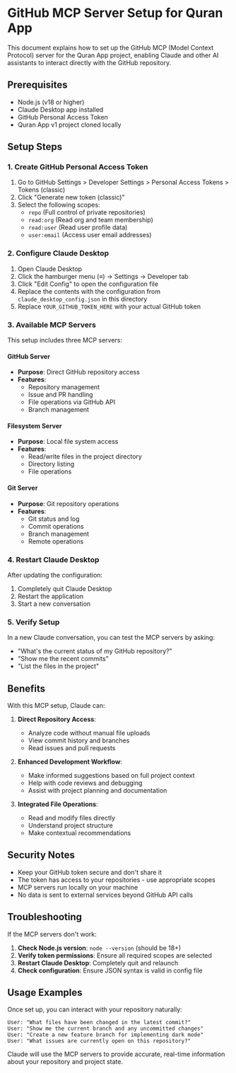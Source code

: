 # GitHub MCP Server Setup for Quran App

This document explains how to set up the GitHub MCP (Model Context Protocol) server for the Quran App project, enabling Claude and other AI assistants to interact directly with the GitHub repository.

## Prerequisites

- Node.js (v18 or higher)
- Claude Desktop app installed
- GitHub Personal Access Token
- Quran App v1 project cloned locally

## Setup Steps

### 1. Create GitHub Personal Access Token

1. Go to GitHub Settings > Developer Settings > Personal Access Tokens > Tokens (classic)
2. Click "Generate new token (classic)"
3. Select the following scopes:
   - `repo` (Full control of private repositories)
   - `read:org` (Read org and team membership)
   - `read:user` (Read user profile data)
   - `user:email` (Access user email addresses)

### 2. Configure Claude Desktop

1. Open Claude Desktop
2. Click the hamburger menu (≡) → Settings → Developer tab
3. Click "Edit Config" to open the configuration file
4. Replace the contents with the configuration from `claude_desktop_config.json` in this directory
5. Replace `YOUR_GITHUB_TOKEN_HERE` with your actual GitHub token

### 3. Available MCP Servers

This setup includes three MCP servers:

#### GitHub Server

- **Purpose**: Direct GitHub repository access
- **Features**:
  - Repository management
  - Issue and PR handling
  - File operations via GitHub API
  - Branch management

#### Filesystem Server

- **Purpose**: Local file system access
- **Features**:
  - Read/write files in the project directory
  - Directory listing
  - File operations

#### Git Server

- **Purpose**: Git repository operations
- **Features**:
  - Git status and log
  - Commit operations
  - Branch management
  - Remote operations

### 4. Restart Claude Desktop

After updating the configuration:

1. Completely quit Claude Desktop
2. Restart the application
3. Start a new conversation

### 5. Verify Setup

In a new Claude conversation, you can test the MCP servers by asking:

- "What's the current status of my GitHub repository?"
- "Show me the recent commits"
- "List the files in the project"

## Benefits

With this MCP setup, Claude can:

1. **Direct Repository Access**:
   - Analyze code without manual file uploads
   - View commit history and branches
   - Read issues and pull requests

2. **Enhanced Development Workflow**:
   - Make informed suggestions based on full project context
   - Help with code reviews and debugging
   - Assist with project planning and documentation

3. **Integrated File Operations**:
   - Read and modify files directly
   - Understand project structure
   - Make contextual recommendations

## Security Notes

- Keep your GitHub token secure and don't share it
- The token has access to your repositories - use appropriate scopes
- MCP servers run locally on your machine
- No data is sent to external services beyond GitHub API calls

## Troubleshooting

If the MCP servers don't work:

1. **Check Node.js version**: `node --version` (should be 18+)
2. **Verify token permissions**: Ensure all required scopes are selected
3. **Restart Claude Desktop**: Completely quit and relaunch
4. **Check configuration**: Ensure JSON syntax is valid in config file

## Usage Examples

Once set up, you can interact with your repository naturally:

```
User: "What files have been changed in the latest commit?"
User: "Show me the current branch and any uncommitted changes"
User: "Create a new feature branch for implementing dark mode"
User: "What issues are currently open on this repository?"
```

Claude will use the MCP servers to provide accurate, real-time information about your repository and project state.
